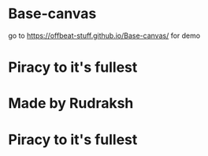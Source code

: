 # Base-canvas

go to https://offbeat-stuff.github.io/Base-canvas/ for demo

# Piracy to it's fullest

# Made by Rudraksh

# Piracy to it's fullest
